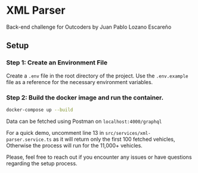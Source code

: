 # XML Parser

Back-end challenge for Outcoders by Juan Pablo Lozano Escareño

## Setup

### Step 1: Create an Environment File

Create a `.env` file in the root directory of the project. Use the `.env.example` file as a reference for the necessary environment variables.

### Step 2: Build the docker image and run the container.

```bash
docker-compose up --build
```

Data can be fetched using Postman on `localhost:4000/graphql`

For a quick demo, uncomment line 13 in `src/services/xml-parser.service.ts` as it will return only the first 100 fetched vehicles, Otherwise the process will run for the 11,000+ vehicles.

Please, feel free to reach out if you encounter any issues or have questions regarding the setup process.
